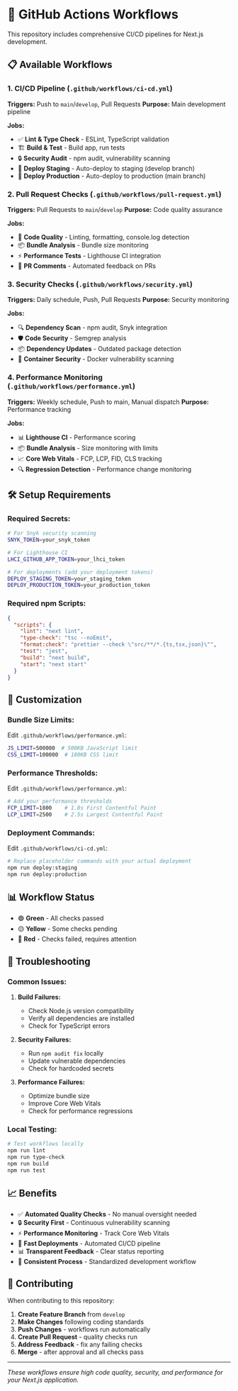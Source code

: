 # 🚀 GitHub Actions Workflows

This repository includes comprehensive CI/CD pipelines for Next.js development.

## 📋 Available Workflows

### 1. **CI/CD Pipeline** (`.github/workflows/ci-cd.yml`)
**Triggers:** Push to `main`/`develop`, Pull Requests
**Purpose:** Main development pipeline

**Jobs:**
- ✅ **Lint & Type Check** - ESLint, TypeScript validation
- 🏗️ **Build & Test** - Build app, run tests
- 🔒 **Security Audit** - npm audit, vulnerability scanning
- 🚀 **Deploy Staging** - Auto-deploy to staging (develop branch)
- 🚀 **Deploy Production** - Auto-deploy to production (main branch)

### 2. **Pull Request Checks** (`.github/workflows/pull-request.yml`)
**Triggers:** Pull Requests to `main`/`develop`
**Purpose:** Code quality assurance

**Jobs:**
- 🧹 **Code Quality** - Linting, formatting, console.log detection
- 📦 **Bundle Analysis** - Bundle size monitoring
- ⚡ **Performance Tests** - Lighthouse CI integration
- 💬 **PR Comments** - Automated feedback on PRs

### 3. **Security Checks** (`.github/workflows/security.yml`)
**Triggers:** Daily schedule, Push, Pull Requests
**Purpose:** Security monitoring

**Jobs:**
- 🔍 **Dependency Scan** - npm audit, Snyk integration
- 🛡️ **Code Security** - Semgrep analysis
- 📦 **Dependency Updates** - Outdated package detection
- 🐳 **Container Security** - Docker vulnerability scanning

### 4. **Performance Monitoring** (`.github/workflows/performance.yml`)
**Triggers:** Weekly schedule, Push to main, Manual dispatch
**Purpose:** Performance tracking

**Jobs:**
- 📊 **Lighthouse CI** - Performance scoring
- 📦 **Bundle Analysis** - Size monitoring with limits
- 📈 **Core Web Vitals** - FCP, LCP, FID, CLS tracking
- 🔍 **Regression Detection** - Performance change monitoring

## 🛠️ Setup Requirements

### **Required Secrets:**
```bash
# For Snyk security scanning
SNYK_TOKEN=your_snyk_token

# For Lighthouse CI
LHCI_GITHUB_APP_TOKEN=your_lhci_token

# For deployments (add your deployment tokens)
DEPLOY_STAGING_TOKEN=your_staging_token
DEPLOY_PRODUCTION_TOKEN=your_production_token
```

### **Required npm Scripts:**
```json
{
  "scripts": {
    "lint": "next lint",
    "type-check": "tsc --noEmit",
    "format:check": "prettier --check \"src/**/*.{ts,tsx,json}\"",
    "test": "jest",
    "build": "next build",
    "start": "next start"
  }
}
```

## 🔧 Customization

### **Bundle Size Limits:**
Edit `.github/workflows/performance.yml`:
```bash
JS_LIMIT=500000  # 500KB JavaScript limit
CSS_LIMIT=100000  # 100KB CSS limit
```

### **Performance Thresholds:**
Edit `.github/workflows/performance.yml`:
```bash
# Add your performance thresholds
FCP_LIMIT=1800    # 1.8s First Contentful Paint
LCP_LIMIT=2500    # 2.5s Largest Contentful Paint
```

### **Deployment Commands:**
Edit `.github/workflows/ci-cd.yml`:
```bash
# Replace placeholder commands with your actual deployment
npm run deploy:staging
npm run deploy:production
```

## 📊 Workflow Status

- 🟢 **Green** - All checks passed
- 🟡 **Yellow** - Some checks pending
- 🔴 **Red** - Checks failed, requires attention

## 🚨 Troubleshooting

### **Common Issues:**

1. **Build Failures:**
   - Check Node.js version compatibility
   - Verify all dependencies are installed
   - Check for TypeScript errors

2. **Security Failures:**
   - Run `npm audit fix` locally
   - Update vulnerable dependencies
   - Check for hardcoded secrets

3. **Performance Failures:**
   - Optimize bundle size
   - Improve Core Web Vitals
   - Check for performance regressions

### **Local Testing:**
```bash
# Test workflows locally
npm run lint
npm run type-check
npm run build
npm run test
```

## 📈 Benefits

- ✅ **Automated Quality Checks** - No manual oversight needed
- 🔒 **Security First** - Continuous vulnerability scanning
- ⚡ **Performance Monitoring** - Track Core Web Vitals
- 🚀 **Fast Deployments** - Automated CI/CD pipeline
- 📊 **Transparent Feedback** - Clear status reporting
- 🔄 **Consistent Process** - Standardized development workflow

## 🤝 Contributing

When contributing to this repository:

1. **Create Feature Branch** from `develop`
2. **Make Changes** following coding standards
3. **Push Changes** - workflows run automatically
4. **Create Pull Request** - quality checks run
5. **Address Feedback** - fix any failing checks
6. **Merge** - after approval and all checks pass

---

*These workflows ensure high code quality, security, and performance for your Next.js application.*
